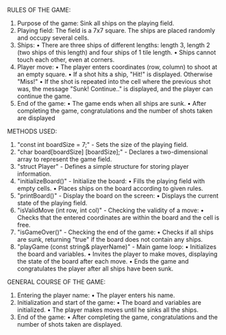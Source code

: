 RULES OF THE GAME:
1. Purpose of the game: Sink all ships on the playing field.
2. Playing field: The field is a 7x7 square. The ships are placed randomly and occupy several cells.
3. Ships:
   • There are three ships of different lengths: length 3, length 2 (two ships of this length) and four ships of 1 tile length.
   • Ships cannot touch each other, even at corners.
4. Player move:
   • The player enters coordinates (row, column) to shoot at an empty square.
   • If a shot hits a ship, "Hit!" is displayed. Otherwise "Miss!"
   • If the shot is repeated into the cell where the previous shot was, the message "Sunk! Continue.." is displayed, and the player can continue the game.
5. End of the game:
   • The game ends when all ships are sunk.
   • After completing the game, congratulations and the number of shots taken are displayed
   

METHODS USED:
1. "const int boardSize = 7;" - Sets the size of the playing field.
2. "char board[boardSize] [boardSize];" - Declares a two-dimensional array to represent the game field.
3. "struct Player" - Defines a simple structure for storing player information.
4. "initializeBoard()" - Initialize the board:
   • Fills the playing field with empty cells.
   • Places ships on the board according to given rules.
5. "printBoard()" - Display the board on the screen:
   • Displays the current state of the playing field.
6. "isValidMove (int row, int col)" - Checking the validity of a move:
   • Checks that the entered coordinates are within the board and the cell is free.
7. "isGameOver()" - Checking the end of the game:
   • Checks if all ships are sunk, returning "true" if the board does not contain any ships.
8. "playGame (const string& playerName)" - Main game loop:
   • Initializes the board and variables.
   • Invites the player to make moves, displaying the state of the board after each move.
   • Ends the game and congratulates the player after all ships have been sunk.
   

GENERAL COURSE OF THE GAME:
1. Entering the player name:
   • The player enters his name.
2. Initialization and start of the game:
   • The board and variables are initialized.
   • The player makes moves until he sinks all the ships.
3. End of the game:
   • After completing the game, congratulations and the number of shots taken are displayed.
